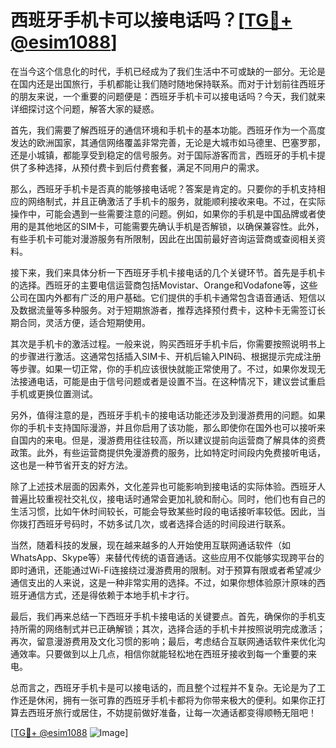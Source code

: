 # 西班牙手机卡可以接电话吗？[[TG💪+ @esim1088](https://t.me/s/esim1088)]

在当今这个信息化的时代，手机已经成为了我们生活中不可或缺的一部分。无论是在国内还是出国旅行，手机都能让我们随时随地保持联系。而对于计划前往西班牙的朋友来说，一个重要的问题便是：西班牙手机卡可以接电话吗？今天，我们就来详细探讨这个问题，解答大家的疑惑。

首先，我们需要了解西班牙的通信环境和手机卡的基本功能。西班牙作为一个高度发达的欧洲国家，其通信网络覆盖非常完善，无论是大城市如马德里、巴塞罗那，还是小城镇，都能享受到稳定的信号服务。对于国际游客而言，西班牙的手机卡提供了多种选择，从预付费卡到后付费套餐，满足不同用户的需求。

那么，西班牙手机卡是否真的能够接电话呢？答案是肯定的。只要你的手机支持相应的网络制式，并且正确激活了手机卡的服务，就能顺利接收来电。不过，在实际操作中，可能会遇到一些需要注意的问题。例如，如果你的手机是中国品牌或者使用的是其他地区的SIM卡，可能需要先确认手机是否解锁，以确保兼容性。此外，有些手机卡可能对漫游服务有所限制，因此在出国前最好咨询运营商或查阅相关资料。

接下来，我们来具体分析一下西班牙手机卡接电话的几个关键环节。首先是手机卡的选择。西班牙的主要电信运营商包括Movistar、Orange和Vodafone等，这些公司在国内外都有广泛的用户基础。它们提供的手机卡通常包含语音通话、短信以及数据流量等多种服务。对于短期旅游者，推荐选择预付费卡，这种卡无需签订长期合同，灵活方便，适合短期使用。

其次是手机卡的激活过程。一般来说，购买西班牙手机卡后，你需要按照说明书上的步骤进行激活。这通常包括插入SIM卡、开机后输入PIN码、根据提示完成注册等步骤。如果一切正常，你的手机应该很快就能正常使用了。不过，如果你发现无法接通电话，可能是由于信号问题或者是设置不当。在这种情况下，建议尝试重启手机或更换位置测试。

另外，值得注意的是，西班牙手机卡的接电话功能还涉及到漫游费用的问题。如果你的手机卡支持国际漫游，并且你启用了该功能，那么即使你在国外也可以接听来自国内的来电。但是，漫游费用往往较高，所以建议提前向运营商了解具体的资费政策。此外，有些运营商提供免漫游费的服务，比如特定时间段内免费接听电话，这也是一种节省开支的好方法。

除了上述技术层面的因素外，文化差异也可能影响到接电话的实际体验。西班牙人普遍比较重视社交礼仪，接电话时通常会更加礼貌和耐心。同时，他们也有自己的生活习惯，比如午休时间较长，可能会导致某些时段的电话接听率较低。因此，当你拨打西班牙号码时，不妨多试几次，或者选择合适的时间段进行联系。

当然，随着科技的发展，现在越来越多的人开始使用互联网通话软件（如WhatsApp、Skype等）来替代传统的语音通话。这些应用不仅能够实现跨平台的即时通讯，还能通过Wi-Fi连接绕过漫游费用的限制。对于预算有限或者希望减少通信支出的人来说，这是一种非常实用的选择。不过，如果你想体验原汁原味的西班牙通信方式，还是得依赖于本地手机卡才行。

最后，我们再来总结一下西班牙手机卡接电话的关键要点。首先，确保你的手机支持所需的网络制式并已正确解锁；其次，选择合适的手机卡并按照说明完成激活；再次，留意漫游费用及文化习惯的影响；最后，考虑结合互联网通话软件来优化沟通效率。只要做到以上几点，相信你就能轻松地在西班牙接收到每一个重要的来电。

总而言之，西班牙手机卡是可以接电话的，而且整个过程并不复杂。无论是为了工作还是休闲，拥有一张可靠的西班牙手机卡都将为你带来极大的便利。如果你正打算去西班牙旅行或居住，不妨提前做好准备，让每一次通话都变得顺畅无阻吧！

[[TG💪+ @esim1088](https://t.me/s/esim1088) ![Image](https://i.postimg.cc/4NQfJmqS/Snipaste-2025-05-13-00-14-12.png)]